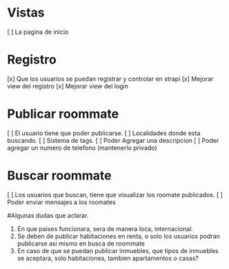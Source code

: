 
# Vistas

[ ] La pagina de inicio  

# Registro

[x] Que los usuarios se puedan registrar y controlar en strapi 
[x] Mejorar view del registro
[x] Mejorar view del login

# Publicar roommate

[ ] El usuario tiene que poder publicarse.
    [ ] Localidades donde esta buscando. 
    [ ] Sistema de tags. 
    [ ] Poder Agregar una descripcion
    [ ] Poder agregar un numero de telefono (mantenerlo privado)


# Buscar roommate

[ ] Los usuarios que buscan, tiene que visualizar los roomate publicados.
[ ] Poder enviar mensajes a los roomates


#Algunas dudas que aclarar. 

1) En que paises funcionara, sera de manera loca, internacional. 
2) Se deben de publicar habitaciones en renta, o solo los usuarios podran publicarse asi mismo en busca de roommate
3) En caso de que se puedan publicar inmuebles, que tipos de inmuebles se aceptara, solo habitaciones, tambien apartamentos o casas? 
